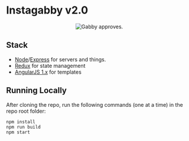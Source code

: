 # Instagabby v2.0

<p align="center"><img src="http://plumlabs.plumertz.net/instagabby/img/gabby.png" alt="Gabby approves."/></p>

## Stack
* [Node](https://nodejs.org/en/)/[Express](http://expressjs.com/) for servers and things.
* [Redux](http://redux.js.org/) for state management
* [AngularJS 1.x](https://angularjs.org/) for templates

## Running Locally

After cloning the repo, run the following commands (one at a time) in the repo root folder:
```
npm install
npm run build
npm start
```